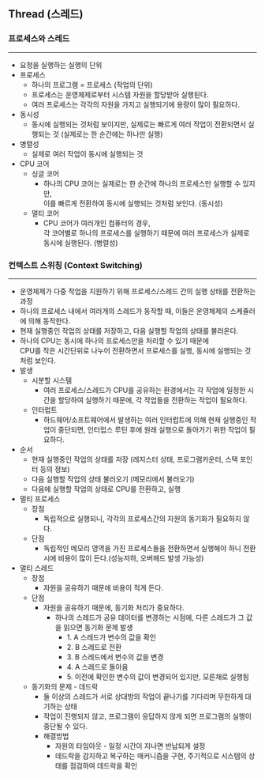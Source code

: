 ## Thread (스레드)

### 프로세스와 스레드

---
- 요청을 실행하는 실행의 단위
- 프로세스
  - 하나의 프로그램 = 프로세스 (작업의 단위)
  - 프로세스는 운영체제로부터 시스템 자원을 할당받아 실행된다.
  - 여러 프로세스는 각각의 자원을 가지고 실행되기에 용량이 많이 필요하다.
- 동시성
    - 동시에 실행되는 것처럼 보이지만, 실제로는 빠르게 여러 작업이 전환되면서 실행되는 것 (실제로는 한 순간에는 하나만 실행)
- 병렬성
    - 실제로 여러 작업이 동시에 실행되는 것
- CPU 코어
    - 싱글 코어
      - 하나의 CPU 코어는 실제로는 한 순간에 하나의 프로세스만 실행할 수 있지만,   
        이를 빠르게 전환하여 동시에 실행되는 것처럼 보인다. (동시성)
    - 멀티 코어
      - CPU 코어가 여러개인 컴퓨터의 경우,   
        각 코어별로 하나의 프로세스를 실행하기 때문에 여러 프로세스가 실제로 동시에 실행된다. (병렬성)

### 컨텍스트 스위칭 (Context Switching)

---
- 운영체제가 다중 작업을 지원하기 위해 프로세스/스레드 간의 실행 상태를 전환하는 과정
- 하나의 프로세스 내에서 여러개의 스레드가 동작할 때, 이들은 운영체제의 스케쥴러에 의해 동작한다.
- 현재 실행중인 작업의 상태를 저장하고, 다음 실행할 작업의 상태를 불러온다.
- 하나의 CPU는 동시에 하나의 프로세스만을 처리할 수 있기 때문에   
  CPU를 작은 시간단위로 나누어 전환하면서 프로세스를 실행, 동시에 실행되는 것처럼 보인다.
- 발생
    - 시분할 시스템
      - 여러 프로세스/스레드가 CPU를 공유하는 환경에서는 각 작업에 일정한 시간을 할당하여 실행하기 때문에, 각 작업들을 전환하는 작업이 필요하다.
    - 인터럽트
      - 하드웨어/소프트웨어에서 발생하는 여러 인터럽트에 의해 현재 실행중인 작업이 중단되면, 인터럽스 루틴 후에 원래 실행으로 돌아가기 위한 작업이 필요하다.
- 순서
    - 현재 실행중인 작업의 상태를 저장 (레지스터 상태, 프로그램카운터, 스택 포인터 등의 정보)
    - 다음 실행할 작업의 상태 불러오기 (메모리에서 불러오기)
    - 다음에 실행할 작업의 상태로 CPU를 전환하고, 실행
- 멀티 프로세스
    - 장점
        - 독립적으로 실행되니, 각각의 프로세스간의 자원의 동기화가 필요하지 않다.
    - 단점
        - 독립적인 메모리 영역을 가진 프로세스들을 전환하면서 실행해야 하니 전환시에 비용이 많이 든다.(성능저하, 오버헤드 발생 가능성)
- 멀티 스레드
  - 장점
      - 자원을 공유하기 때문에 비용이 적게 든다.
  - 단점
      - 자원을 공유하기 때문에, 동기화 처리가 중요하다.
          - 하나의 스레드가 공유 데이터를 변경하는 시점에, 다른 스레드가 그 값을 읽으면 동기화 문제 발생
              - 1\. A 스레드가 변수의 값을 확인
              - 2\. B 스레드로 전환
              - 3\. B 스레드에서 변수의 값을 변경
              - 4\. A 스레드로 돌아옴
              - 5\. 이전에 확인한 변수의 값이 변경되어 있지만, 모른채로 실행됨
  - 동기화의 문제 - 데드락
      - 둘 이상의 스레드가 서로 상대방의 작업이 끝나기를 기다리며 무한하게 대기하는 상태
      - 작업이 진행되지 않고, 프로그램이 응답하지 않게 되면 프로그램의 실행이 중단될 수 있다.
      - 해결방법
          - 자원의 타임아웃 - 일정 시간이 지나면 반납되게 설정
          - 데드락을 감지하고 복구하는 매커니즘을 구현, 주기적으로 시스템의 상태를 점검하여 데드락을 확인